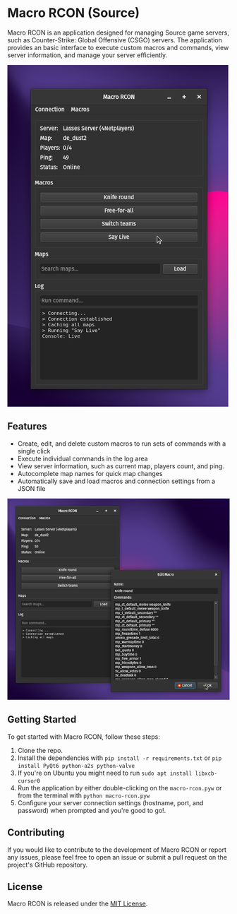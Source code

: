 
# Macro RCON (Source)

Macro RCON is an application designed for managing Source game servers, such as Counter-Strike: Global Offensive (CSGO) servers. The application provides an basic interface to execute custom macros and commands, view server information, and manage your server efficiently.

![RCON Macros for CSGO](screenshots/main.png)

## Features

- Create, edit, and delete custom macros to run sets of commands with a single click
- Execute individual commands in the log area
- View server information, such as current map, players count, and ping.
- Autocomplete map names for quick map changes
- Automatically save and load macros and connection settings from a JSON file

![RCON Macro Editing](screenshots/edit.png)

## Getting Started

To get started with Macro RCON, follow these steps:

1. Clone the repo.
1. Install the dependencies with `pip install -r requirements.txt` or `pip install PyQt6 python-a2s python-valve`
1. If you're on Ubuntu you might need to run `sudo apt install libxcb-cursor0`
1. Run the application by either double-clicking on the `macro-rcon.pyw` or from the terminal with `python macro-rcon.pyw`
2. Configure your server connection settings (hostname, port, and password) when prompted and you're good to go!.

## Contributing

If you would like to contribute to the development of Macro RCON or report any issues, please feel free to open an issue or submit a pull request on the project's GitHub repository.

## License

Macro RCON is released under the [MIT License](LICENSE).
